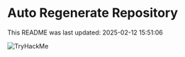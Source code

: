 # Auto Regenerate Repository

This README was last updated: 2025-02-12 15:51:06

 ![TryHackMe](https://tryhackme.com/badge/533634)